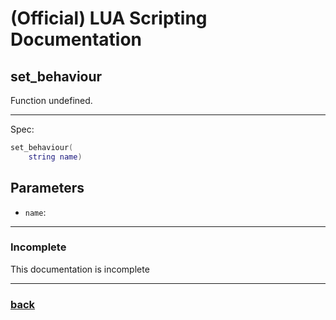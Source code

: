 
# (Official) LUA Scripting Documentation

## set_behaviour

Function undefined.

___

Spec:

```lua
set_behaviour(
	string name)
```

## Parameters

- `name`: 

___

### Incomplete

This documentation is incomplete

___

### [back](../other)
